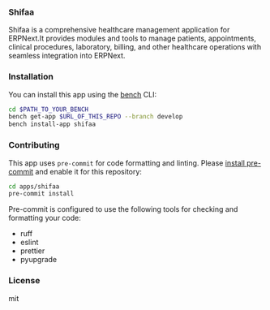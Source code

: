 ### Shifaa

Shifaa is a comprehensive healthcare management application for ERPNext.It provides modules and tools to manage patients, appointments, clinical procedures, laboratory, billing, and other healthcare operations with seamless integration into ERPNext.

### Installation

You can install this app using the [bench](https://github.com/frappe/bench) CLI:

```bash
cd $PATH_TO_YOUR_BENCH
bench get-app $URL_OF_THIS_REPO --branch develop
bench install-app shifaa
```

### Contributing

This app uses `pre-commit` for code formatting and linting. Please [install pre-commit](https://pre-commit.com/#installation) and enable it for this repository:

```bash
cd apps/shifaa
pre-commit install
```

Pre-commit is configured to use the following tools for checking and formatting your code:

- ruff
- eslint
- prettier
- pyupgrade

### License

mit
